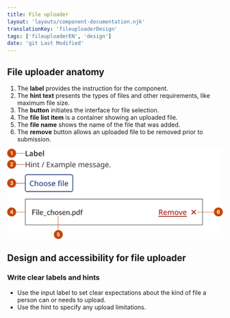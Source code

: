 ```yaml
---
title: File uploader
layout: 'layouts/component-documentation.njk'
translationKey: 'fileuploaderDesign'
tags: ['fileuploaderEN', 'design']
date: 'git Last Modified'
---
```


## File uploader anatomy

<ol class="anatomy-list">
  <li>The <strong>label</strong> provides the instruction for the component.</li>
  <li>The <strong>hint text</strong> presents the types of files and other requirements, like maximum file size.</li>
  <li>The <strong>button</strong> initiates the interface for file selection.</li>
  <li>The <strong>file list item</strong> is a container showing an uploaded file.</li>
  <li>The <strong>file name</strong> shows the name of the file that was added.</li>
  <li>The <strong>remove</strong> button allows an uploaded file to be removed prior to submission.</li>
</ol>

<img class="b-sm b-default p-400" src="/images/en/components/anatomy/gcds-file-uploader-anatomy.svg" alt="An image of the file uploader component’s anatomy." />

## Design and accessibility for file uploader

### Write clear labels and hints

- Use the input label to set clear expectations about the kind of file a person can or needs to upload.
- Use the hint to specify any upload limitations.
